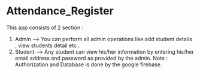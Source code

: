 # Attendance_Register
This app consists of 2 section :
1. Admin --> You can perform all admin operations like add student details , view students detail etc . 
2. Student --> Any student can view his/her information by entering his/her email address and password as provided by the admin.
Note : Authorization and Database is done by the google firebase.
